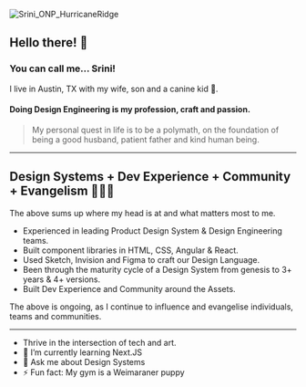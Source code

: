 ![Srini_ONP_HurricaneRidge](https://user-images.githubusercontent.com/473579/130889941-8c4bf452-efe8-4455-b4f7-02c06156fea3.jpeg)

## Hello there! 👋

### You can call me... Srini!

I live in Austin, TX with my wife, son and a canine kid 🐾.

#### Doing Design Engineering is my profession, craft and passion. 

> My personal quest in life is to be a polymath, on the foundation of being a good husband, patient father and kind human being.

---

## Design Systems + Dev Experience + Community + Evangelism 🧑🏽‍💻
The above sums up where my head is at and what matters most to me.

- Experienced in leading Product Design System & Design Engineering teams.
- Built component libraries in HTML, CSS, Angular & React.
- Used Sketch, Invision and Figma to craft our Design Language.
- Been through the maturity cycle of a Design System from genesis to 3+ years & 4+ versions.
- Built Dev Experience and Community around the Assets.

The above is ongoing, as I continue to influence and evangelise individuals, teams and communities.

---

- Thrive in the intersection of tech and art. 
- 🌱 I’m currently learning Next.JS
- 💬 Ask me about Design Systems
- ⚡ Fun fact: My gym is a Weimaraner puppy
